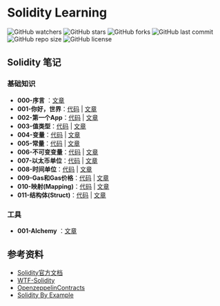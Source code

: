 # Solidity Learning

![GitHub watchers](https://img.shields.io/github/watchers/XdpCs/solidity-learning?style=social)
![GitHub stars](https://img.shields.io/github/stars/XdpCs/solidity-learning?style=social)
![GitHub forks](https://img.shields.io/github/forks/XdpCs/solidity-learning?style=social)
![GitHub last commit](https://img.shields.io/github/last-commit/XdpCs/solidity-learning?style=flat-square)
![GitHub repo size](https://img.shields.io/github/repo-size/XdpCs/solidity-learning?style=flat-square)
![GitHub license](https://img.shields.io/github/license/XdpCs/solidity-learning?style=flat-square)

## Solidity 笔记

### 基础知识

* **000-序言** ：[文章](./Solidity/000.Preface/README.md)
* **001-你好，世界**：[代码](./Solidity/001.HelloWorld/HelloWorld.sol) | [文章](./Solidity/001.HelloWorld/README.md)
* **002-第一个App**：[代码](./Solidity/002.FirstApp/Counter.sol) | [文章](./Solidity/002.FirstApp/README.md)
* **003-值类型**：[代码](./Solidity/003.ValueType/ValueType.sol) | [文章](./Solidity/003.ValueType/README.md)
* **004-变量**：[代码](./Solidity/004.Variables/Variables.sol) | [文章](./Solidity/004.Variables/README.md)
* **005-常量**：[代码](./Solidity/005.Constants/Constants.sol) | [文章](./Solidity/005.Constants/README.md)
* **006-不可变变量**：[代码](./Solidity/006.Immutable/Immutable.sol) | [文章](./Solidity/006.Immutable/README.md)
* **007-以太币单位**：[代码](./Solidity/007.EtherUnits/EtherUnits.sol) | [文章](./Solidity/007.EtherUnits/README.md)
* **008-时间单位**：[代码](./Solidity/008.TimeUnits/TimeUnits.sol) | [文章](./Solidity/008.TimeUnits/README.md)
* **009-Gas和Gas价格**：[代码](./Solidity/009.GasAndGasPrice/GasAndGasPrice.sol) | [文章](./Solidity/009.GasAndGasPrice/README.md)
* **010-映射(Mapping)**：[代码](./Solidity/010.Mapping/Mapping.sol) | [文章](./Solidity/010.Mapping/README.md)
* **011-结构体(Struct)**：[代码](./Solidity/011.Structs/Todos.sol) | [文章](./Solidity/011.Structs/README.md)

### 工具

* **001-Alchemy** ：[文章](./Tools/001.Alchemy/README.md)

## 参考资料

* [Solidity官方文档](https://docs.soliditylang.org/zh/v0.8.20/)
* [WTF-Solidity](https://github.com/AmazingAng/WTF-Solidity)
* [OpenzeppelinContracts](https://github.com/OpenZeppelin/openzeppelin-contracts)
* [Solidity By Example](https://solidity-by-example.org/)

